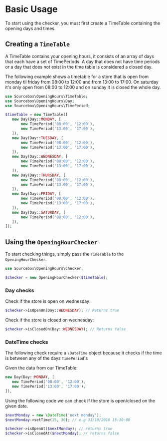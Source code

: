 # Basic Usage

To start using the checker, you must first create a TimeTable containing the opening days and times.

## Creating a `TimeTable`

A TimeTable contains your opening hours, it consists of an array of days that each have a set of TimePeriods.
A day that does not have time periods or a day that does not exist in the time table is considered a closed day. 

The following example shows a timetable for a store that is open from monday til friday from 08:00 to 12:00 and 
from 13:00 to 17:00. On saturday it's only open from 08:00 to 12:00 and on sunday it is closed the whole day.

```php
use Sourcebox\OpeningHours\TimeTable;
use Sourcebox\OpeningHours\Day;
use Sourcebox\OpeningHours\TimePeriod;

$timeTable = new TimeTable([
   new Day(Day::MONDAY, [
       new TimePeriod('08:00', '12:00'),
       new TimePeriod('13:00', '17:00'),
   ]),
   new Day(Day::TUESDAY, [
       new TimePeriod('08:00', '12:00'),
       new TimePeriod('13:00', '17:00'),
   ]),
   new Day(Day::WEDNESDAY, [
       new TimePeriod('08:00', '12:00'),
       new TimePeriod('13:00', '17:00'),
   ]),
   new Day(Day::THURSDAY, [
       new TimePeriod('08:00', '12:00'),
       new TimePeriod('13:00', '17:00'),
   ]),
   new Day(Day::FRIDAY, [
       new TimePeriod('08:00', '12:00'),
       new TimePeriod('13:00', '17:00'),
   ]),
   new Day(Day::SATURDAY, [
       new TimePeriod('08:00', '12:00'),
   ]),
]);
```

## Using the `OpeningHourChecker`

To start checking things, simply pass the `TimeTable` to the `OpeningHourChecker`.

```php
use Sourcebox\OpeningHours\Checker;

$checker = new OpeningHourChecker($timeTable);
```

### Day checks

Check if the store is open on wednesday:

```php
$checker->isOpenOn(Day::WEDNESDAY); // Returns true
```

Check if the store is closed on wednesday:

```php
$checker->isClosedOn(Day::WEDNESDAY); // Returns false
```

### DateTime checks

The following check require a `\DateTime` object because it checks if the time is between 
any of the days `TimePeriod`'s

Given the data from our TimeTable:

```php
new Day(Day::MONDAY, [
   new TimePeriod('08:00', '12:00'),
   new TimePeriod('13:00', '17:00'),
]),
```

Using the following code we can check if the store is open/closed on the given date.

```php
$nextMonday = new \DateTime('next monday');
$nextMonday->setTime(15, 30); // e.g 31/10/2016 15:30:00

$checker->isOpenAt($nextMonday); // returns true
$checker->isClosedAt($nextMonday); // returns false
```
